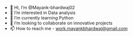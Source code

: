 - 👋 Hi, I’m @Mayank-bhardwaj02
- 👀 I’m interested in Data analysis 
- 🌱 I’m currently learning Python
- 💞️ I’m looking to collaborate on innovative projects 
- 📫 How to reach me - work.mayankbhardwaj@gmail.com

<!---
Mayank-bhardwaj02/Mayank-bhardwaj02 is a ✨ special ✨ repository because its `README.md` (this file) appears on your GitHub profile.
You can click the Preview link to take a look at your changes.
--->
